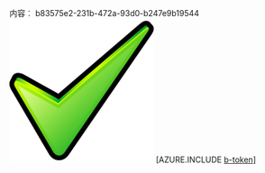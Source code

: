 内容︰ b83575e2-231b-472a-93d0-b247e9b19544![图像](c9a40bfe-4bb2-4dbf-9803-8ef2baff0cc0.png)
[AZURE.INCLUDE [b-token](a0d766ec-b075-4437-a591-114258b0cd52.md)]
